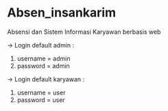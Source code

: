 # Absen_insankarim
Absensi dan Sistem Informasi Karyawan berbasis web

-> Login default admin : 
  1. username = admin
  2. password = admin
  
-> Login default karyawan : 
  1. username = user
  2. password = user
  

